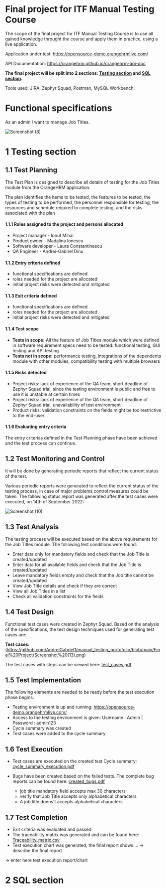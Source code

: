 # Final project for ITF Manual Testing Course

The scope of the final project for ITF Manual Testing Course is to use all gained knowledge throught the course and apply them in practice, using a live application. 

Application under test: https://opensource-demo.orangehrmlive.com/

API Documentation: https://orangehrm.github.io/orangehrm-api-doc

**The final project will be split into 2 sections: [Testing section](https://github.com/julai215/itf_final_project_example_and_portofolio/blob/main/Final%20Project/README.md#1-testing-section) and [SQL section](https://github.com/julai215/itf_final_project_example_and_portofolio/blob/main/Final%20Project/README.md#2-sql-section).**

Tools used: JIRA, Zephyr Squad, Postman, MySQL Workbench.

# Functional specifications

As an admin I want to manage Job Titles.


![Screenshot (8)](https://user-images.githubusercontent.com/112575548/190595295-3a87ae81-a467-4d5e-95dc-c272659c11f5.png)




# 1 Testing section

## 1.1 Test Planning

The Test Plan is designed to describe all details of testing for the Job Titles module from the OrangeHRM application. 

The plan identifies the items to be tested, the features to be tested, the types of testing to be performed, the personnel responsible for testing, the resources and schedule required to complete testing, and the risks associated with the plan

#### 1.1.1 Roles assigned to the project and persons allocated

* Project manager - Ionut Mihai
* Product owner - Madalina Ionescu
* Software developer - Laura Constantinescu
* QA Engineer - Andrei-Gabriel Dinu


#### 1.1.2 Entry criteria defined

* functional specifications are defined
* roles needed for the project are allocated
* initial project risks were detected and mitigated



#### 1.1.3 Exit criteria defined

* functional specifications are defined
* roles needed for the project are allocated
* initial project risks were detected and mitigated

#### 1.1.4 Test scope

* __Tests in scope:__ All the feature of Job Titles module which were defined in software requirement specs need to be tested: functional testing, GUI testing and API testing
* __Tests not in scope:__ performance testing, integrations of the dependents module with other modules, compatibility testing with multiple browsers

#### 1.1.5 Risks detected

* Project risks: lack of experience of the QA team, short deadline of Zephyr Squad trial, since the testing environment is public and free to use it is unstable at certain times
* Project risks: lack of experience of the QA team, short deadline of Zephyr Squad trial, unavailability of test environment
* Product risks: validation constraints on the fields might be too restrictive to the end-user

#### 1.1.6 Evaluating entry criteria

The entry criterias defined in the Test Planning phase have been achieved and the test process can continue. 

## 1.2 Test Monitoring and Control

It will be done by generating periodic reports that reflect the current status of the test.

Various periodic reports were generated to reflect the current status of the testing process, in case of major problems control measures could be taken. The following status report was generated after the test cases were executed, on 14th of September 2022:



![Screenshot (10)](https://user-images.githubusercontent.com/112575548/190607424-4d21e493-c8e1-48ad-875f-586105994098.png)



## 1.3 Test Analysis

The testing process will be executed based on the above requirements for the Job Titles module. The following test conditions were found:
* Enter data only for mandatory fields and check that the Job Title is created/updated
* Enter data for all available fields and check that the Job Title is created/updated
* Leave mandatory fields empty and check that the Job title cannot be created/updated
* View Job Title details and check if they are correct
* View all Job Titles in a list
* Check all validation constraints for the fields

## 1.4 Test Design

Functional test cases were created in Zephyr Squad. Based on the analysis of the specifications, the test design techniques used for generating test cases 
are:

**Test cases:**
(https://github.com/AndreiGabriel1/manual_testing_portofolio/blob/main/Final%20Project/Screenshot%20(13).png)


The test cases with steps can be viewed here: [test_cases.pdf](https://github.com/AndreiGabriel1/manual_testing_portofolio/blob/main/Final%20Project/filtrare%20test%20cases.pdf)

## 1.5 Test Implementation

The following elements are needed to be ready before the test execution phase begins:

* Testing environment is up and running: https://opensource-demo.orangehrmlive.com/
* Access to the testing environment is given: Username : Admin | Password : admin123
* Cycle summary was created
* Test cases were added to the cycle summary

## 1.6 Test Execution

* Test cases are executed on the created test Cycle summary: [cycle_summary_execution.pdf](https://github.com/AndreiGabriel1/manual_testing_portofolio/blob/main/Final%20Project/Job_Titles_cycle_summary_execution.pdf)
* Bugs have been created based on the failed tests. The complete bug reports can be found here: [created_bugs.pdf](https://github.com/AndreiGabriel1/manual_testing_portofolio/blob/main/Final%20Project/Job_Titles_Created_Bugs.pdf)

    *  job title mandatory field accepts max 30 characters
    *  verify that Job Title accepts only alphabetical characters
    *  A job title doens't accepts alphabetical characters
    
    


## 1.7 Test Completion

* Exit criteria was evaluated and passed
* The traceability matrix was generated and can be found here: [Traceability_matrix.csv]()
* Test execution chart was generated, the final report shows.... -> describe the final report

-> enter here test execution report/chart

# 2 SQL section

